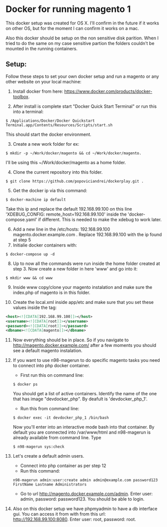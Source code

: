 Docker for running magento 1
============================

This docker setup was created for OS X. I'll confirm in the future if it works on other OS, but for the moment I can confirm it works on a mac.

Also this docker should be setup on the non sensitive disk parition. When I tried to do the same on my case sensitive partion the folders couldn't be mounted in  the running containers.

Setup:
----------------------------
Follow these steps to set your own docker setup and run a magento or any other website on your local machine:

1. Install docker from here: https://www.docker.com/products/docker-toolbox.

2. After install is complete start "Docker Quick Start Terminal" or run this into a terminal:
```
$ /Applications/Docker/Docker Quickstart Terminal.app/Contents/Resources/Scripts/start.sh
```

This should start the docker environment.

3. Create a new work folder for ex:
```
$ mkdir -p ~/Work/docker/magento && cd ~/Work/docker/magento.
```

I'll be using this ~/Work/docker/magento as a home folder.

4. Clone the current repository into this folder.
```
$ git clone https://github.com/popoviciandrei/dockerplay.git .
```
5. Get the docker ip via this command:
```
$ docker-machine ip default
```
Take this ip and replace the default 192.168.99.100 on this line 'XDEBUG_CONFIG: remote_host=192.168.99.100' inside the 'docker-compose.yaml' if different. This is needed to make the xdebug to work later.

6. Add a new line in the /etc/hosts:  192.168.99.100 magento.docker.example.com . Replace 192.168.99.100 with the ip found at step 5
7. Initialie docker containers with:
```
$ docker-compose up -d
```
8. Up to now all the commands were run inside the home folder created at step 3. Now create a new folder in here 'www' and go into it:
```
$ mkdir www && cd www
```
9. Inside www copy/clone your magento instalation and make sure the index.php of magento is in this folder.

10. Create the local.xml inside app/etc and make sure that you set these values inside the <connection> tag:
```xml
<host><![CDATA[192.168.99.100]]></host>
<username><![CDATA[root]]></username>
<password><![CDATA[root]]></password>
<dbname><![CDATA[magento]]></dbname>
```
11. Now everything should be in place. So if you navigate to http://magento.docker.example.com/ after a few moments you should see a default magento instalation.

12. If you want to use n98-magerun to do specific magento tasks you need to connect into php docker container.
	* First run this on command line:
	```
	$ docker ps
	```
	You should get a list of active containers. Identify the name of the one that has image "devdocker_php". By deafult is 'devdocker_php_1'.
	* Run this from command line:
	```
	$ docker exec -it devdocker_php_1 /bin/bash
	```
	Now you'll enter into an interactive mode bash into that container. By default you are connected into /var/www/html and n98-magerun is already available from command line. Type
	```
	$ n98-magerun sys:check
	```
13. Let's create a default admin users.
	* Connect into php container as per step 12
	* Run this command:
	```
	n98-magerun admin:user:create admin admin@example.com password123 FirstName Lastname Administrators
	```
	* Go to url http://magento.docker.example.com/admin. Enter user: admin, password: password123. You should be able to login.
14. Also on this docker setup we have phpmyadmin to have a db interface gui.
	You can access it from with from this url: http://192.168.99.100:8080. Enter user: root, password: root.	